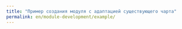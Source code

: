 ```yaml
---
title: "Пример создания модуля с адаптацией существующего чарта"
permalink: en/module-development/example/
---
```

